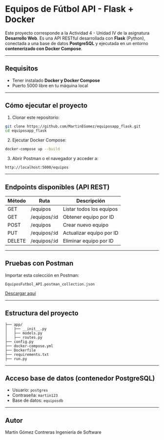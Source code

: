 # Equipos de Fútbol API - Flask + Docker

Este proyecto corresponde a la Actividad 4 - Unidad IV de la asignatura **Desarrollo Web**. Es una API RESTful desarrollada con **Flask** (Python), conectada a una base de datos **PostgreSQL** y ejecutada en un entorno **contenerizado con Docker Compose**.

---

##  Requisitos

- Tener instalado **Docker y Docker Compose**
- Puerto 5000 libre en tu máquina local

---

##  Cómo ejecutar el proyecto

1. Clonar este repositorio:

```bash
git clone https://github.com/MartinEGomez/equiposapp_flask.git
cd equiposapp_flask
```

2. Ejecutar Docker Compose:

```bash
docker-compose up --build
```

3. Abrir Postman o el navegador y acceder a:

```
http://localhost:5000/equipos
```

---

##  Endpoints disponibles (API REST)

| Método | Ruta               | Descripción                   |
|--------|--------------------|-------------------------------|
| GET    | /equipos           | Listar todos los equipos      |
| GET    | /equipos/:id       | Obtener equipo por ID         |
| POST   | /equipos           | Crear nuevo equipo            |
| PUT    | /equipos/:id       | Actualizar equipo por ID      |
| DELETE | /equipos/:id       | Eliminar equipo por ID        |

---

##  Pruebas con Postman

Importar esta colección en Postman:

 `EquiposFutbol_API.postman_collection.json`

[Descargar aquí](./EquiposFutbol_API.postman_collection.json)

---

##  Estructura del proyecto

```
├── app/
│   ├── __init__.py
│   ├── models.py
│   ├── routes.py
├── config.py
├── docker-compose.yml
├── Dockerfile
├── requirements.txt
├── run.py
```

---

##  Acceso base de datos (contenedor PostgreSQL)

- Usuario: `postgres`
- Contraseña: `martin123`
- Base de datos: `equiposdb`

---

##  Autor

Martín Gómez Contreras
Ingeniería de Software
